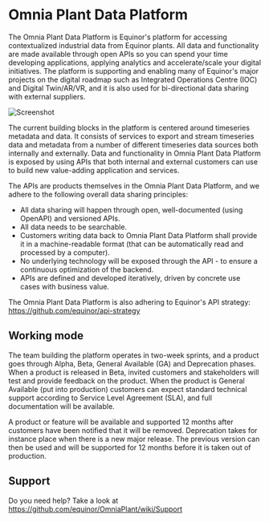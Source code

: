 # Omnia Plant Data Platform
The Omnia Plant Data Platform is Equinor's platform for accessing contextualized industrial data from Equinor plants. All data and functionality are made available through open APIs so you can spend your time developing applications, applying analytics and accelerate/scale your digital initiatives. The platform is supporting and enabling many of Equinor's major projects on the digital roadmap such as Integrated Operations Centre (IOC) and Digital Twin/AR/VR, and it is also used for bi-directional data sharing with external suppliers.

![Screenshot](/.attachments/Building_blocks.JPG)

The current building blocks in the platform is centered around timeseries metadata and data. It consists of services to export and stream timeseries data and metadata from a number of different timeseries data sources both internally and externally. Data and functionality in Omnia Plant Data Platform is exposed by using APIs that both internal and external customers can use to build new value-adding application and services. 

The APIs are products themselves in the Omnia Plant Data Platform, and we adhere to the following overall data sharing principles:
* All data sharing will happen through open, well-documented (using OpenAPI) and versioned APIs.
* All data needs to be searchable.
* Customers writing data back to Omnia Plant Data Platform shall provide it in a machine-readable format (that can be automatically read and processed by a computer).
* No underlying technology will be exposed through the API - to ensure a continuous optimization of the backend.
* APIs are defined and developed iteratively, driven by concrete use cases with business value.

The Omnia Plant Data Platform is also adhering to Equinor's API strategy: https://github.com/equinor/api-strategy

## Working mode
The team building the platform operates in two-week sprints, and a product goes through Alpha, Beta, General Available (GA) and Deprecation phases. When a product is released in Beta, invited customers and stakeholders will test and provide feedback on the product. When the product is General Available (put into production) customers can expect standard technical support according to Service Level Agreement (SLA), and full documentation will be available. 

A product or feature will be available and supported 12 months after customers have been notified that it will be removed. Deprecation takes for instance place when there is a new major release. The previous version can then be used and will be supported for 12 months before it is taken out of production. 

## Support
Do you need help? Take a look at https://github.com/equinor/OmniaPlant/wiki/Support
